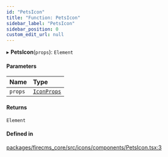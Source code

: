 ```yaml
---
id: "PetsIcon"
title: "Function: PetsIcon"
sidebar_label: "PetsIcon"
sidebar_position: 0
custom_edit_url: null
---
```


▸ **PetsIcon**(`props`): `Element`

#### Parameters

| Name | Type |
| :------ | :------ |
| `props` | [`IconProps`](../types/IconProps.md) |

#### Returns

`Element`

#### Defined in

[packages/firecms_core/src/icons/components/PetsIcon.tsx:3](https://github.com/FireCMSco/firecms/blob/d45f3739/packages/firecms_core/src/icons/components/PetsIcon.tsx#L3)
